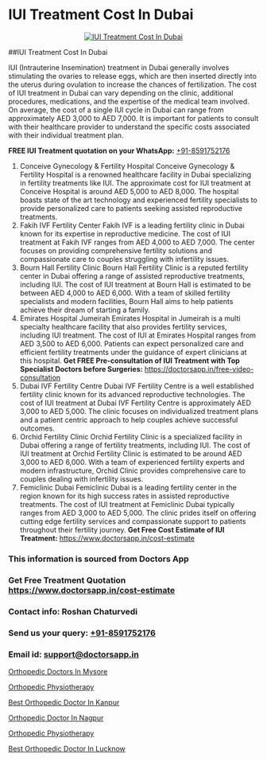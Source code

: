 # IUI Treatment Cost In Dubai

<p align="center">
  <a href="https://doctorsapp.in/treatment/iui-treatment">
    <img src="https://doctorsapp.in/uploads/treatment_image/IUI.jpg" alt="IUI Treatment Cost In Dubai">
  </a>
</p>
##IUI Treatment Cost In Dubai

IUI (Intrauterine Insemination) treatment in Dubai generally involves stimulating the ovaries to release eggs, which are then inserted directly into the uterus during ovulation to increase the chances of fertilization. The cost of IUI treatment in Dubai can vary depending on the clinic, additional procedures, medications, and the expertise of the medical team involved. On average, the cost of a single IUI cycle in Dubai can range from approximately AED 3,000 to AED 7,000. It is important for patients to consult with their healthcare provider to understand the specific costs associated with their individual treatment plan.

**FREE IUI Treatment quotation on your WhatsApp:**  [+91-8591752176](https://api.whatsapp.com/send?phone=8591752176)

1) Conceive Gynecology & Fertility Hospital
Conceive Gynecology & Fertility Hospital is a renowned healthcare facility in Dubai specializing in fertility treatments like IUI. The approximate cost for IUI treatment at Conceive Hospital is around AED 5,000 to AED 8,000. The hospital boasts state of the art technology and experienced fertility specialists to provide personalized care to patients seeking assisted reproductive treatments.
2) Fakih IVF Fertility Center
Fakih IVF is a leading fertility clinic in Dubai known for its expertise in reproductive medicine. The cost of IUI treatment at Fakih IVF ranges from AED 4,000 to AED 7,000. The center focuses on providing comprehensive fertility solutions and compassionate care to couples struggling with infertility issues.
3) Bourn Hall Fertility Clinic
Bourn Hall Fertility Clinic is a reputed fertility center in Dubai offering a range of assisted reproductive treatments, including IUI. The cost of IUI treatment at Bourn Hall is estimated to be between AED 4,000 to AED 6,000. With a team of skilled fertility specialists and modern facilities, Bourn Hall aims to help patients achieve their dream of starting a family.
4) Emirates Hospital   Jumeirah
Emirates Hospital in Jumeirah is a multi specialty healthcare facility that also provides fertility services, including IUI treatment. The cost of IUI at Emirates Hospital ranges from AED 3,500 to AED 6,000. Patients can expect personalized care and efficient fertility treatments under the guidance of expert clinicians at this hospital.
**Get FREE Pre-consultation of IUI Treatment with Top Specialist Doctors before Surgeries:** https://doctorsapp.in/free-video-consultation
5) Dubai IVF Fertility Centre
Dubai IVF Fertility Centre is a well established fertility clinic known for its advanced reproductive technologies. The cost of IUI treatment at Dubai IVF Fertility Centre is approximately AED 3,000 to AED 5,000. The clinic focuses on individualized treatment plans and a patient centric approach to help couples achieve successful outcomes.
6) Orchid Fertility Clinic
Orchid Fertility Clinic is a specialized facility in Dubai offering a range of fertility treatments, including IUI. The cost of IUI treatment at Orchid Fertility Clinic is estimated to be around AED 3,000 to AED 6,000. With a team of experienced fertility experts and modern infrastructure, Orchid Clinic provides comprehensive care to couples dealing with infertility issues.
7) Femiclinic Dubai
Femiclinic Dubai is a leading fertility center in the region known for its high success rates in assisted reproductive treatments. The cost of IUI treatment at Femiclinic Dubai typically ranges from AED 3,000 to AED 5,000. The clinic prides itself on offering cutting edge fertility services and compassionate support to patients throughout their fertility journey.
**Get Free Cost Estimate of IUI Treatment:** https://www.doctorsapp.in/cost-estimate

### This information is sourced from Doctors App 
### Get Free Treatment Quotation https://www.doctorsapp.in/cost-estimate
### Contact info: Roshan Chaturvedi 
### Send us your query: [+91-8591752176](https://api.whatsapp.com/send?phone=8591752176) 
### Email id: support@doctorsapp.in

[Orthopedic Doctors In Mysore](https://www.linkedin.com/pulse/orthopedic-doctors-mysore-doctorsapp-chittagong-iwnhe?trackingId=XXYbHa38RO29T6FbF6Nh%2FA%3D%3D&lipi=urn%3Ali%3Apage%3Ad_flagship3_company_admin%3BUjs5mcUZR9ewYOKOFkpg2w%3D%3D)

[Orthopedic Physiotherapy](https://www.linkedin.com/pulse/orthopedic-physiotherapy-doctorsapp-united-arab-emirates-ihkee?trackingId=k0JkbLbwzECpyTIvS2JoxA%3D%3D&lipi=urn%3Ali%3Apage%3Ad_flagship3_company_admin%3BSXrbBuk4SwWZ8nIcZ2zSvw%3D%3D)

[Best Orthopedic Doctor In Kanpur](https://medium.com/@vimalrana22/best-orthopedic-doctor-in-kanpur-29a81a7eb859)

[Orthopedic Doctor In Nagpur](https://medium.com/@vimalrana22/orthopedic-doctor-in-nagpur-fb86f7f294aa)

[Orthopedic Physiotherapy](https://doctors-apps.github.io/doctorsapp/orthopedic-physiotherapy)

[Best Orthopedic Doctor In Lucknow](https://doctors-apps.github.io/doctorsapp/best-orthopedic-doctor-in-lucknow)

